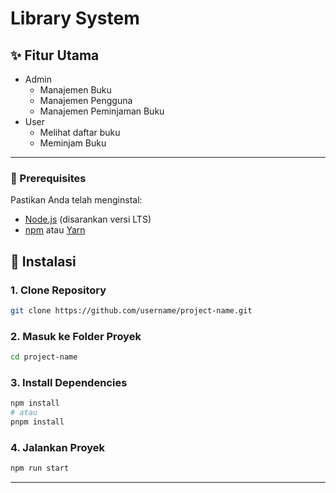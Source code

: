# Library System

## ✨ Fitur Utama
- Admin
    - Manajemen Buku
    - Manajemen Pengguna
    - Manajemen Peminjaman Buku
- User
    - Melihat daftar buku
    - Meminjam Buku

---

### 📌 Prerequisites
Pastikan Anda telah menginstal:
- [Node.js](https://nodejs.org/) (disarankan versi LTS)
- [npm](https://www.npmjs.com/) atau [Yarn](https://yarnpkg.com/)

## 🚀 Instalasi

### 1. Clone Repository
```bash
git clone https://github.com/username/project-name.git
```

### 2. Masuk ke Folder Proyek
```bash
cd project-name
```

### 3. Install Dependencies
```bash
npm install
# atau
pnpm install
```

### 4. Jalankan Proyek
```bash
npm run start
```

---